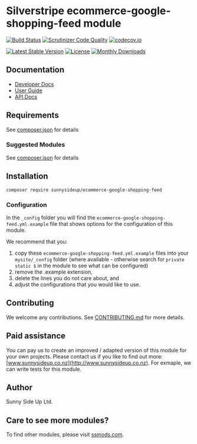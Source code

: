 # Silverstripe ecommerce-google-shopping-feed module
[![Build Status](https://travis-ci.org/sunnysideup/silverstripe-ecommerce-google-shopping-feed.svg?branch=master)](https://travis-ci.org/sunnysideup/silverstripe-ecommerce-google-shopping-feed)
[![Scrutinizer Code Quality](https://scrutinizer-ci.com/g/sunnysideup/silverstripe-ecommerce-google-shopping-feed/badges/quality-score.png?b=master)](https://scrutinizer-ci.com/g/sunnysideup/silverstripe-ecommerce-google-shopping-feed/?branch=master)
[![codecov.io](https://codecov.io/github/sunnysideup/silverstripe-ecommerce-google-shopping-feed/coverage.svg?branch=master)](https://codecov.io/github/sunnysideup/silverstripe-ecommerce-google-shopping-feed?branch=master)

[![Latest Stable Version](https://poser.pugx.org/sunnysideup/ecommerce-google-shopping-feed/version)](https://packagist.org/packages/sunnysideup/ecommerce-google-shopping-feed)
[![License](https://poser.pugx.org/sunnysideup/ecommerce-google-shopping-feed/license)](https://packagist.org/packages/sunnysideup/ecommerce-google-shopping-feed)
[![Monthly Downloads](https://poser.pugx.org/sunnysideup/ecommerce-google-shopping-feed/d/monthly)](https://packagist.org/packages/sunnysideup/ecommerce-google-shopping-feed)


## Documentation



 * [Developer Docs](docs/en/INDEX.md)
 * [User Guide](docs/en/userguide.md)
 * [API Docs](http://docs.ssmods.com/sunnysideup/ecommerce-google-shopping-feed/classes.xhtml)


## Requirements



See [composer.json](composer.json) for details


### Suggested Modules



See [composer.json](composer.json) for details


## Installation


```
composer require sunnysideup/ecommerce-google-shopping-feed
```

### Configuration



In the `_config` folder you will find the `ecommerce-google-shopping-feed.yml.example`
file that shows options for the configuration of this module.

We recommend that you:

  1. copy these `ecommerce-google-shopping-feed.yml.example` files into your
`mysite/_config` folder (where available - otherwise search for `private static $` in the module to see what can be configured)
  2. remove the .example extension,
  3. delete the lines you do not care about, and
  4. adjust the configurations that you would like to use.


## Contributing



We welcome any contributions. See [CONTRIBUTING.md](CONTRIBUTING.md) for more details.

## Paid assistance



You can pay us to create an improved / adapted version of this module for your own projects.  Please contact us if you like to find out more: [www.sunnysideup.co.nz](http://www.sunnysideup.co.nz).  For exmaple, we can write tests for this module.  

## Author



Sunny Side Up Ltd.


## Care to see more modules?

To find other modules, please visit [ssmods.com](http://ssmods.com/).

